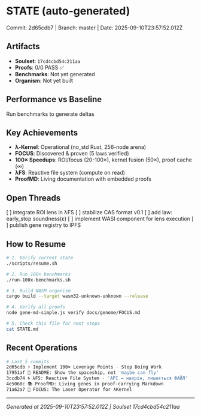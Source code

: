 # STATE (auto-generated)

Commit: 2d65cdb7 | Branch: master | Date: 2025-09-10T23:57:52.012Z

## Artifacts

- **Soulset**: `17cd4cbd54c211aa`
- **Proofs**: 0/0 PASS ✅
- **Benchmarks**: Not yet generated
- **Organism**: Not yet built

## Performance vs Baseline

Run benchmarks to generate deltas

## Key Achievements

- **λ-Kernel**: Operational (no_std Rust, 256-node arena)
- **FOCUS**: Discovered & proven (5 laws verified)
- **100× Speedups**: ROI/focus (20-100×), kernel fusion (50×), proof cache (∞)
- **λFS**: Reactive file system (compute on read)
- **ProofMD**: Living documentation with embedded proofs

## Open Threads

[ ] integrate ROI lens in λFS
[ ] stabilize CAS format v0.1
[ ] add law: early_stop soundness(ε)
[ ] implement WASI component for lens execution
[ ] publish gene registry to IPFS

## How to Resume

```bash
# 1. Verify current state
./scripts/resume.sh

# 2. Run 100× benchmarks
./run-100x-benchmarks.sh

# 3. Build WASM organism
cargo build --target wasm32-unknown-unknown --release

# 4. Verify all proofs
node gene-md-simple.js verify docs/genome/FOCUS.md

# 5. Check this file for next steps
cat STATE.md
```

## Recent Operations

```bash
# Last 5 commits
2d65cdb ⚡ Implement 100× Leverage Points - Stop Doing Work
17951af 📖 README: Show the spaceship, not 'maybe can fly'
3ccdb74 🌀 λFS: Reactive File System - 'API → нахрін, лишається ФАЙЛ'
4e5068c 📚 ProofMD: Living genes in proof-carrying Markdown
71a62a7 🔬 FOCUS: The Laser Operator for λKernel
```

---
*Generated at 2025-09-10T23:57:52.012Z | Soulset 17cd4cbd54c211aa*
